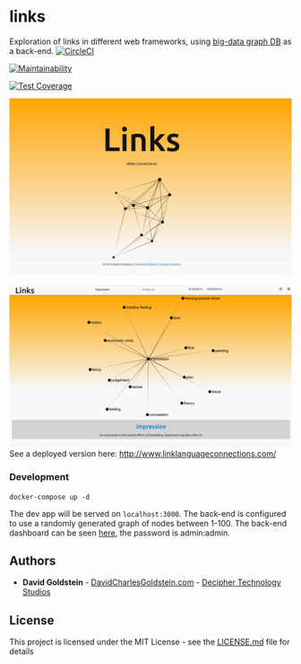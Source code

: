# links

Exploration of links in different web frameworks, using [big-data graph DB](https://github.com/dgoldstein1/graphApi) as a back-end.
[![CircleCI](https://circleci.com/gh/dgoldstein1/links.svg?style=svg)](https://circleci.com/gh/dgoldstein1/links)

[![Maintainability](https://api.codeclimate.com/v1/badges/7c7755873079fb9318cd/maintainability)](https://codeclimate.com/github/dgoldstein1/links/maintainability)

[![Test Coverage](https://api.codeclimate.com/v1/badges/7c7755873079fb9318cd/test_coverage)](https://codeclimate.com/github/dgoldstein1/links/test_coverage)

![splash page](./src/images/splash-page.png)


![screenshot](./src/images/screenshot.png)
See a deployed version here: http://www.linklanguageconnections.com/


### Development

```console
docker-compose up -d
```

The dev app will be served on `localhost:3000`. The back-end is configured to use a randomly generated graph of nodes between 1-100. The back-end dashboard can be seen [here](http://localhost:3001/d/-ItR25vWz/crawler-backend-overview?orgId=1&refresh=5s), the password is admin:admin.


## Authors

* **David Goldstein** - [DavidCharlesGoldstein.com](http://www.davidcharlesgoldstein.com/?links) - [Decipher Technology Studios](http://deciphernow.com/)

## License

This project is licensed under the MIT License - see the [LICENSE.md](LICENSE.md) file for details
